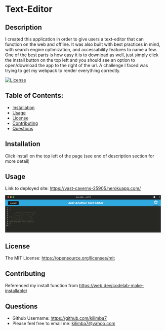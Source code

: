 # Text-Editor 

  ## Description
   I created this application in order to give users a text-editor that can function on the web and offline. It was also built with best practices in mind, with search engine optimization, and accessability features to name a few. One of the best parts is how easy it is to download as well, just simply click the install button on the top left and you should see an option to open/download the app to the right of the url. A challenge I faced was trying to get my webpack to render everything correctly. 

  [![License](https://img.shields.io/badge/License-MIT-blue)](https://opensource.org/licenses/mit)

  ## Table of Contents:
  - [Installation](#installation)
  - [Usage](#usage)
  - [License](#license)
  - [Contributing](#contributing)
  - [Questions](#questions)



  ## Installation
  Click install on the top left of the page (see end of description section for more detail)

  ## Usage
  Link to deployed site: https://vast-caverns-25905.herokuapp.com/

  ![Demo](/client/src/images/demo.jpg?raw=true "My DEMO")

  ## License
  The MIT License: https://opensource.org/licenses/mit

  ## Contributing
 
  Referenced my install function from https://web.dev/codelab-make-installable/

  ## Questions
  - Github Username: https://github.com/kilimba7
  - Please feel free to email me: kilimba7@yahoo.com




